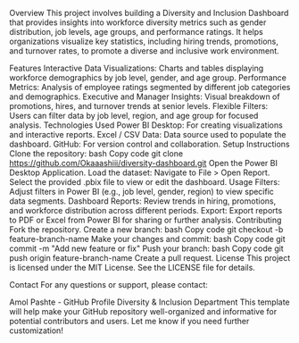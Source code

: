 Overview
This project involves building a Diversity and Inclusion Dashboard that provides insights into workforce diversity metrics such as gender distribution, job levels, age groups, and performance ratings. It helps organizations visualize key statistics, including hiring trends, promotions, and turnover rates, to promote a diverse and inclusive work environment.

Features
Interactive Data Visualizations: Charts and tables displaying workforce demographics by job level, gender, and age group.
Performance Metrics: Analysis of employee ratings segmented by different job categories and demographics.
Executive and Manager Insights: Visual breakdown of promotions, hires, and turnover trends at senior levels.
Flexible Filters: Users can filter data by job level, region, and age group for focused analysis.
Technologies Used
Power BI Desktop: For creating visualizations and interactive reports.
Excel / CSV Data: Data source used to populate the dashboard.
GitHub: For version control and collaboration.
Setup Instructions
Clone the repository:
bash
Copy code
git clone https://github.com/Okaaashiii/diversity-dashboard.git
Open the Power BI Desktop Application.
Load the dataset:
Navigate to File > Open Report.
Select the provided .pbix file to view or edit the dashboard.
Usage
Filters: Adjust filters in Power BI (e.g., job level, gender, region) to view specific data segments.
Dashboard Reports: Review trends in hiring, promotions, and workforce distribution across different periods.
Export: Export reports to PDF or Excel from Power BI for sharing or further analysis.
Contributing
Fork the repository.
Create a new branch:
bash
Copy code
git checkout -b feature-branch-name
Make your changes and commit:
bash
Copy code
git commit -m "Add new feature or fix"
Push your branch:
bash
Copy code
git push origin feature-branch-name
Create a pull request.
License
This project is licensed under the MIT License. See the LICENSE file for details.

Contact
For any questions or support, please contact:

Amol Pashte - GitHub Profile
Diversity & Inclusion Department
This template will help make your GitHub repository well-organized and informative for potential contributors and users. Let me know if you need further customization!
